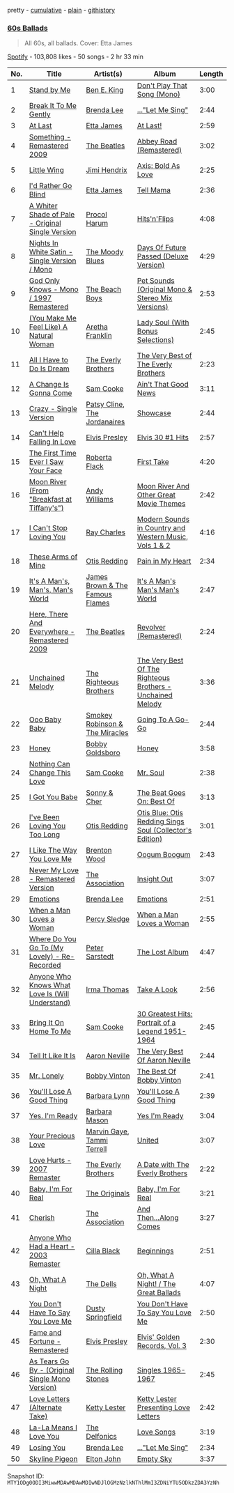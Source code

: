 pretty - [cumulative](/playlists/cumulative/37i9dQZF1DWVAWtyHQImlQ.md) - [plain](/playlists/plain/37i9dQZF1DWVAWtyHQImlQ) - [githistory](https://github.githistory.xyz/mackorone/spotify-playlist-archive/blob/main/playlists/plain/37i9dQZF1DWVAWtyHQImlQ)

### [60s Ballads](https://open.spotify.com/playlist/37i9dQZF1DWVAWtyHQImlQ)

> All 60s, all ballads\. Cover: Etta James

[Spotify](https://open.spotify.com/user/spotify) - 103,808 likes - 50 songs - 2 hr 33 min

| No. | Title | Artist(s) | Album | Length |
|---|---|---|---|---|
| 1 | [Stand by Me](https://open.spotify.com/track/3SdTKo2uVsxFblQjpScoHy) | [Ben E\. King](https://open.spotify.com/artist/3plJVWt88EqjvtuB4ZDRV3) | [Don't Play That Song \(Mono\)](https://open.spotify.com/album/18Fj7coTfyMi7mEPXIweN7) | 3:00 |
| 2 | [Break It To Me Gently](https://open.spotify.com/track/5JccvAiwcZ7n3urnXqWPsG) | [Brenda Lee](https://open.spotify.com/artist/4cPHsZM98sKzmV26wlwD2W) | [..."Let Me Sing"](https://open.spotify.com/album/4oC3Mh9wD9vaZIvlxTsdX4) | 2:44 |
| 3 | [At Last](https://open.spotify.com/track/4Hhv2vrOTy89HFRcjU3QOx) | [Etta James](https://open.spotify.com/artist/0iOVhN3tnSvgDbcg25JoJb) | [At Last!](https://open.spotify.com/album/7rd4PorIOPjPTy7qdUeeCt) | 2:59 |
| 4 | [Something \- Remastered 2009](https://open.spotify.com/track/0pNeVovbiZHkulpGeOx1Gj) | [The Beatles](https://open.spotify.com/artist/3WrFJ7ztbogyGnTHbHJFl2) | [Abbey Road \(Remastered\)](https://open.spotify.com/album/0ETFjACtuP2ADo6LFhL6HN) | 3:02 |
| 5 | [Little Wing](https://open.spotify.com/track/1Eolhana7nKHYpcYpdVcT5) | [Jimi Hendrix](https://open.spotify.com/artist/776Uo845nYHJpNaStv1Ds4) | [Axis: Bold As Love](https://open.spotify.com/album/3uFZf8rykoHo7XMIQVYW6r) | 2:25 |
| 6 | [I'd Rather Go Blind](https://open.spotify.com/track/1kPBT8S2wJFNAyBMnGVZgL) | [Etta James](https://open.spotify.com/artist/0iOVhN3tnSvgDbcg25JoJb) | [Tell Mama](https://open.spotify.com/album/4ReJ59T4YxC62WkfyVTWpr) | 2:36 |
| 7 | [A Whiter Shade of Pale \- Original Single Version](https://open.spotify.com/track/78ZqE2tjAxbqEGGlvGnQfT) | [Procol Harum](https://open.spotify.com/artist/0GbqW5TJr7n4is453VOY4C) | [Hits'n'Flips](https://open.spotify.com/album/4fKEheMhcigQBenkttp5CU) | 4:08 |
| 8 | [Nights In White Satin \- Single Version / Mono](https://open.spotify.com/track/6L5BZEcZmD6RBJnimzlyKr) | [The Moody Blues](https://open.spotify.com/artist/5BcZ22XONcRoLhTbZRuME1) | [Days Of Future Passed \(Deluxe Version\)](https://open.spotify.com/album/3JyYXOBRAuc3XFQxFxrEcM) | 4:29 |
| 9 | [God Only Knows \- Mono / 1997 Remastered](https://open.spotify.com/track/6iGU74CwXuT4XVepjc9Emf) | [The Beach Boys](https://open.spotify.com/artist/3oDbviiivRWhXwIE8hxkVV) | [Pet Sounds \(Original Mono & Stereo Mix Versions\)](https://open.spotify.com/album/6GphKx2QAPRoVGWE9D7ou8) | 2:53 |
| 10 | [\(You Make Me Feel Like\) A Natural Woman](https://open.spotify.com/track/5K09WxKdlkroDyEVyOSySy) | [Aretha Franklin](https://open.spotify.com/artist/7nwUJBm0HE4ZxD3f5cy5ok) | [Lady Soul \(With Bonus Selections\)](https://open.spotify.com/album/7lEOKZaOpqP70UYqdLPejG) | 2:45 |
| 11 | [All I Have to Do Is Dream](https://open.spotify.com/track/7dblNGnRXEBrVJunazs2U5) | [The Everly Brothers](https://open.spotify.com/artist/4ACplpEqD6JIVgKrafauzs) | [The Very Best of The Everly Brothers](https://open.spotify.com/album/4lmdDGcU5u1xk3GCcVJSYT) | 2:23 |
| 12 | [A Change Is Gonna Come](https://open.spotify.com/track/0KOE1hat4SIer491XKk4Pa) | [Sam Cooke](https://open.spotify.com/artist/6hnWRPzGGKiapVX1UCdEAC) | [Ain't That Good News](https://open.spotify.com/album/2NFd4ApYFitFtJhGTSfDdP) | 3:11 |
| 13 | [Crazy \- Single Version](https://open.spotify.com/track/3zpj9dvJABiyMrmLCPw6i8) | [Patsy Cline](https://open.spotify.com/artist/7dNsHhGeGU5MV01r06O8gK), [The Jordanaires](https://open.spotify.com/artist/6CXezToiGS8K6jr9kr8Muv) | [Showcase](https://open.spotify.com/album/54Ykk8Gg8TuHjLbYvErsKh) | 2:44 |
| 14 | [Can't Help Falling In Love](https://open.spotify.com/track/4hAUynwghvrqDXs1ejKNEq) | [Elvis Presley](https://open.spotify.com/artist/43ZHCT0cAZBISjO8DG9PnE) | [Elvis 30 \#1 Hits](https://open.spotify.com/album/0QVoYzGd1p8Z3ohEaM0lsc) | 2:57 |
| 15 | [The First Time Ever I Saw Your Face](https://open.spotify.com/track/0SxFyA4FqmEQqZVuAlg8lf) | [Roberta Flack](https://open.spotify.com/artist/0W498bDDNlJIrYMKXdpLHA) | [First Take](https://open.spotify.com/album/2ARWEOvaUgm4FSj25MpY6F) | 4:20 |
| 16 | [Moon River \(From "Breakfast at Tiffany's"\)](https://open.spotify.com/track/24AIahNHzBxm9S12peXbnG) | [Andy Williams](https://open.spotify.com/artist/4sj6D0zlMOl25nprDJBiU9) | [Moon River And Other Great Movie Themes](https://open.spotify.com/album/1RLfn8e4cQvC0WsYJM6rh2) | 2:42 |
| 17 | [I Can't Stop Loving You](https://open.spotify.com/track/79nJj5dMyTsUzKvN5jUXsJ) | [Ray Charles](https://open.spotify.com/artist/1eYhYunlNJlDoQhtYBvPsi) | [Modern Sounds in Country and Western Music, Vols 1 & 2](https://open.spotify.com/album/4j4w5DDWMKD7ePStAl19OF) | 4:16 |
| 18 | [These Arms of Mine](https://open.spotify.com/track/4skknrc3sJqaPTtUr2cwFq) | [Otis Redding](https://open.spotify.com/artist/60df5JBRRPcnSpsIMxxwQm) | [Pain in My Heart](https://open.spotify.com/album/2BFOk5b8jjm2xmsbx7qXq3) | 2:34 |
| 19 | [It's A Man's, Man's, Man's World](https://open.spotify.com/track/3SQ9Hb9rfpJ02AWfaOPhpy) | [James Brown & The Famous Flames](https://open.spotify.com/artist/32r72WOqqRO1DtSznId7Lr) | [It's A Man's Man's Man's World](https://open.spotify.com/album/3WQOQKNq8COxy0Ozv6YBb1) | 2:47 |
| 20 | [Here, There And Everywhere \- Remastered 2009](https://open.spotify.com/track/2B4Y9u4ERAFiMo13XPJyGP) | [The Beatles](https://open.spotify.com/artist/3WrFJ7ztbogyGnTHbHJFl2) | [Revolver \(Remastered\)](https://open.spotify.com/album/3PRoXYsngSwjEQWR5PsHWR) | 2:24 |
| 21 | [Unchained Melody](https://open.spotify.com/track/1jFhnVoJkcB4lf9tT0rSZS) | [The Righteous Brothers](https://open.spotify.com/artist/4b0WsB47XCa9F83BmwQ7WX) | [The Very Best Of The Righteous Brothers \- Unchained Melody](https://open.spotify.com/album/5CFmNamq1ceXn8RFJ9i7p6) | 3:36 |
| 22 | [Ooo Baby Baby](https://open.spotify.com/track/3nsJGZ5RV2ZHkbKvD771gU) | [Smokey Robinson & The Miracles](https://open.spotify.com/artist/6TKOZZDd5uV5KnyC5G4MUt) | [Going To A Go\-Go](https://open.spotify.com/album/2NT1Pc0MXlXORHLBkHyKQW) | 2:44 |
| 23 | [Honey](https://open.spotify.com/track/2Qhvi6R73Zj3cpzRYzcAww) | [Bobby Goldsboro](https://open.spotify.com/artist/5gPEo032lzARtzuVqJIm9o) | [Honey](https://open.spotify.com/album/2AKHoOuDzuJ6d75eaDzZmP) | 3:58 |
| 24 | [Nothing Can Change This Love](https://open.spotify.com/track/6e6Kxot9nHyZ4I8GgmGKII) | [Sam Cooke](https://open.spotify.com/artist/6hnWRPzGGKiapVX1UCdEAC) | [Mr\. Soul](https://open.spotify.com/album/1rEYwOdpVc2W39d0uxf0va) | 2:38 |
| 25 | [I Got You Babe](https://open.spotify.com/track/2SWBfqj1FrS8t8z56G55rP) | [Sonny & Cher](https://open.spotify.com/artist/71lGEtP9qYXDsSXjfexTqO) | [The Beat Goes On: Best Of](https://open.spotify.com/album/5QzkzMcvCJSk30pQS2mqia) | 3:13 |
| 26 | [I've Been Loving You Too Long](https://open.spotify.com/track/4pdLyulbYLCrPmDzWWeJIZ) | [Otis Redding](https://open.spotify.com/artist/60df5JBRRPcnSpsIMxxwQm) | [Otis Blue: Otis Redding Sings Soul \(Collector's Edition\)](https://open.spotify.com/album/68BCjMsHX4Gf11BJSkjwGz) | 3:01 |
| 27 | [I Like The Way You Love Me](https://open.spotify.com/track/0nNavzWSD6AUiQK2rLgbBx) | [Brenton Wood](https://open.spotify.com/artist/6ohvzFHYmLd05kyYhLui5K) | [Oogum Boogum](https://open.spotify.com/album/108biCEg5vUG7Efei5EhTf) | 2:43 |
| 28 | [Never My Love \- Remastered Version](https://open.spotify.com/track/32ssNweOtmacNBEC2kHzA8) | [The Association](https://open.spotify.com/artist/2kuNswDC82PL9xRbfaZJaS) | [Insight Out](https://open.spotify.com/album/1VsmbYW4XCdWje8ii0Yuta) | 3:07 |
| 29 | [Emotions](https://open.spotify.com/track/60jQTAr2OkFcV4SWSRz3st) | [Brenda Lee](https://open.spotify.com/artist/4cPHsZM98sKzmV26wlwD2W) | [Emotions](https://open.spotify.com/album/6k1CVP7aiwq2KAcouCW70z) | 2:51 |
| 30 | [When a Man Loves a Woman](https://open.spotify.com/track/0GVxSbigOiKlGfI30Uw00X) | [Percy Sledge](https://open.spotify.com/artist/3rRmDmzPcAFwcUDvG5gBqO) | [When a Man Loves a Woman](https://open.spotify.com/album/5I9u0kRfmLLzTHneycOwFA) | 2:55 |
| 31 | [Where Do You Go To \(My Lovely\) \- Re\-Recorded](https://open.spotify.com/track/6M665tf7ZKQzUFA5yOrUE4) | [Peter Sarstedt](https://open.spotify.com/artist/3ExGDjEKejMhyciAgxPe0B) | [The Lost Album](https://open.spotify.com/album/68it2FTN3u7cMWuHR4yYpu) | 4:47 |
| 32 | [Anyone Who Knows What Love Is \(Will Understand\)](https://open.spotify.com/track/5GWCndQ8ykzf6rYRvwrFcj) | [Irma Thomas](https://open.spotify.com/artist/01Z8Z9K54zewyP04ZfGLSv) | [Take A Look](https://open.spotify.com/album/5yPYingqlUnFfEzbLPtrVS) | 2:56 |
| 33 | [Bring It On Home To Me](https://open.spotify.com/track/4yjz1aazw6R8ZURpGbCAkp) | [Sam Cooke](https://open.spotify.com/artist/6hnWRPzGGKiapVX1UCdEAC) | [30 Greatest Hits: Portrait of a Legend 1951\-1964](https://open.spotify.com/album/4jiO2jRz7g50ESvYYKsKwZ) | 2:45 |
| 34 | [Tell It Like It Is](https://open.spotify.com/track/66BjgQodHebiX5QGpBAjyQ) | [Aaron Neville](https://open.spotify.com/artist/57ALvbCBaCkNlgTOSiUPdT) | [The Very Best Of Aaron Neville](https://open.spotify.com/album/5p30oP23JCMDwHXM7f6ECa) | 2:44 |
| 35 | [Mr\. Lonely](https://open.spotify.com/track/5KG2ahk1cONbHvg3dBdTbx) | [Bobby Vinton](https://open.spotify.com/artist/6bOYtKnpLPQSfMpS2ilotK) | [The Best Of Bobby Vinton](https://open.spotify.com/album/4qK4QZUSp8QdoMEm9mrzyA) | 2:41 |
| 36 | [You'll Lose A Good Thing](https://open.spotify.com/track/5CEREcGR5WaLt40YzTQ62e) | [Barbara Lynn](https://open.spotify.com/artist/2wQyX5625x6IGls8zLLHMB) | [You'll Lose A Good Thing](https://open.spotify.com/album/1M9sGvei24wKfCC1P7CESZ) | 2:39 |
| 37 | [Yes\. I'm Ready](https://open.spotify.com/track/2gZpW5pTZkimGG98loFSl2) | [Barbara Mason](https://open.spotify.com/artist/5PmZd7YOaUgQwhOja44fmZ) | [Yes I'm Ready](https://open.spotify.com/album/7ujKaJ1E5N76H4y9hyhTdj) | 3:04 |
| 38 | [Your Precious Love](https://open.spotify.com/track/3uMJcNcxcp801NLwgYrj9k) | [Marvin Gaye](https://open.spotify.com/artist/3koiLjNrgRTNbOwViDipeA), [Tammi Terrell](https://open.spotify.com/artist/75jNCko3SnEMI5gwGqrbb8) | [United](https://open.spotify.com/album/5LqviduT0g0J0ypFrFSwCE) | 3:07 |
| 39 | [Love Hurts \- 2007 Remaster](https://open.spotify.com/track/6hgY1l6EqrfrHRNrxwKRiK) | [The Everly Brothers](https://open.spotify.com/artist/4ACplpEqD6JIVgKrafauzs) | [A Date with The Everly Brothers](https://open.spotify.com/album/4Nro0nGcWVybv8cZXmSU4P) | 2:22 |
| 40 | [Baby, I'm For Real](https://open.spotify.com/track/7vI2UMCyF56ZNDbVZmKiJ2) | [The Originals](https://open.spotify.com/artist/11EZGTWr2pY0VZPlWokAbl) | [Baby, I'm For Real](https://open.spotify.com/album/3lvFua9jUjltWAqIK01Zdn) | 3:21 |
| 41 | [Cherish](https://open.spotify.com/track/7uGeDI6nJEdUYMsMd7mQyl) | [The Association](https://open.spotify.com/artist/2kuNswDC82PL9xRbfaZJaS) | [And Then...Along Comes](https://open.spotify.com/album/6NDt4G1QiGzMNnri4kxq6f) | 3:27 |
| 42 | [Anyone Who Had a Heart \- 2003 Remaster](https://open.spotify.com/track/28Y2taEFmHofu2EsU04ILf) | [Cilla Black](https://open.spotify.com/artist/3bCvHtuIXWXPbCMdSYudmZ) | [Beginnings](https://open.spotify.com/album/1OYFI2ylkl9kluPmY4SUmD) | 2:51 |
| 43 | [Oh, What A Night](https://open.spotify.com/track/2ht21Rlf8L6cPLBkYmhpcs) | [The Dells](https://open.spotify.com/artist/0wbrRIw2po5DV4LeaHw55S) | [Oh, What A Night! / The Great Ballads](https://open.spotify.com/album/5IjlGKFY636wmz3eqE7V1N) | 4:07 |
| 44 | [You Don't Have To Say You Love Me](https://open.spotify.com/track/0q8nQ0H4ad4KYcZdrTZPux) | [Dusty Springfield](https://open.spotify.com/artist/5zaXYwewAXedKNCff45U5l) | [You Don't Have To Say You Love Me](https://open.spotify.com/album/52uwBxHFIheYUU0ydCL5Hh) | 2:50 |
| 45 | [Fame and Fortune \- Remastered](https://open.spotify.com/track/3KIlJMknWs4rgVztAoWUbY) | [Elvis Presley](https://open.spotify.com/artist/43ZHCT0cAZBISjO8DG9PnE) | [Elvis' Golden Records, Vol\. 3](https://open.spotify.com/album/5Iec810oL6PorbyBVjLnmD) | 2:30 |
| 46 | [As Tears Go By \- \(Original Single Mono Version\)](https://open.spotify.com/track/5rUwnfuvEebahvFInZB8mC) | [The Rolling Stones](https://open.spotify.com/artist/22bE4uQ6baNwSHPVcDxLCe) | [Singles 1965\-1967](https://open.spotify.com/album/1IeXdR2ptc5Jhxmko89CgE) | 2:45 |
| 47 | [Love Letters \(Alternate Take\)](https://open.spotify.com/track/3DDV3CsZan0GcUVZAtvs7N) | [Ketty Lester](https://open.spotify.com/artist/36pJnWrcvAsoWm6fUqGaHi) | [Ketty Lester Presenting Love Letters](https://open.spotify.com/album/3u5x4ufBilwbvdf6qt61yF) | 2:42 |
| 48 | [La\-La Means I Love You](https://open.spotify.com/track/5jzqOYJmouDjfxlUw2u27f) | [The Delfonics](https://open.spotify.com/artist/6YPRXu1dazGYcSZv4HJEH4) | [Love Songs](https://open.spotify.com/album/47I69OChJY93PaFpCRhS31) | 3:19 |
| 49 | [Losing You](https://open.spotify.com/track/78HTdAIfx2UBmFWZN4s7A6) | [Brenda Lee](https://open.spotify.com/artist/4cPHsZM98sKzmV26wlwD2W) | [..."Let Me Sing"](https://open.spotify.com/album/4oC3Mh9wD9vaZIvlxTsdX4) | 2:34 |
| 50 | [Skyline Pigeon](https://open.spotify.com/track/5MimWt53Ukh0gcv7mC0Rnx) | [Elton John](https://open.spotify.com/artist/3PhoLpVuITZKcymswpck5b) | [Empty Sky](https://open.spotify.com/album/2AWW5zXJBwLeroqj9D5oWV) | 3:37 |

Snapshot ID: `MTY1ODg0ODI3MiwwMDAwMDAwMDIwNDJlOGMzNzlkNThlMmI3ZDNiYTU5ODkzZDA3YzNh`
